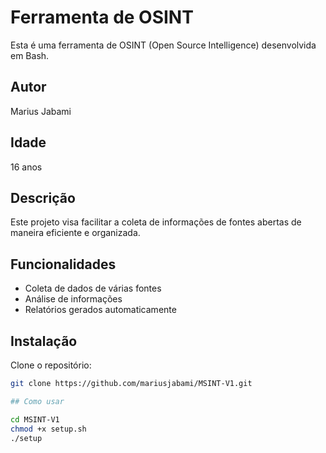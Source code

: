 # Ferramenta de OSINT

Esta é uma ferramenta de OSINT (Open Source Intelligence) desenvolvida em Bash.

## Autor

Marius Jabami

## Idade

16 anos

## Descrição

Este projeto visa facilitar a coleta de informações de fontes abertas de maneira eficiente e organizada.

## Funcionalidades

- Coleta de dados de várias fontes
- Análise de informações
- Relatórios gerados automaticamente

## Instalação

Clone o repositório:

```bash
git clone https://github.com/mariusjabami/MSINT-V1.git

## Como usar

cd MSINT-V1
chmod +x setup.sh
./setup
